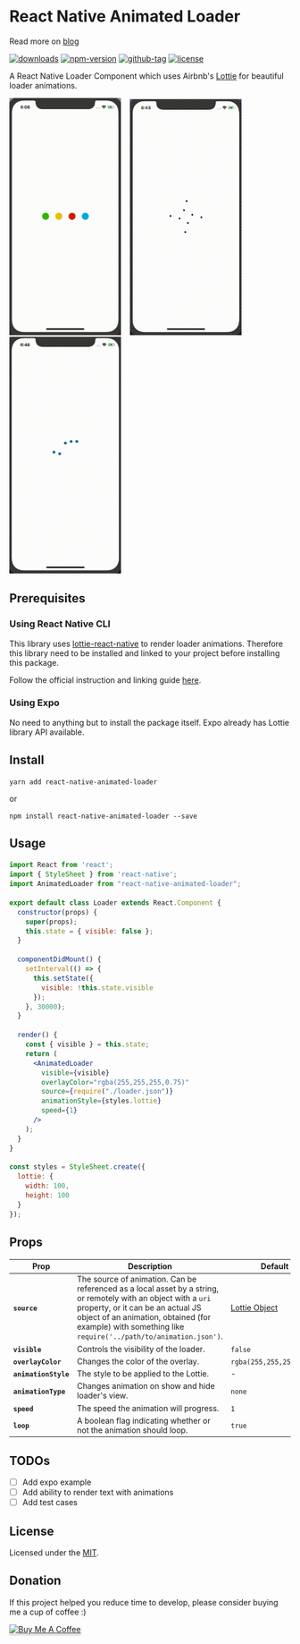 # React Native Animated Loader 

Read more on [blog](https://www.freecodecamp.org/news/how-to-create-a-beautifully-animated-loader-in-react-native-21da37a8f6b0/)

[![downloads](https://img.shields.io/npm/dt/react-native-animated-loader.svg)](http://npm-stats.com/~packages/react-native-animated-loader)
[![npm-version](https://img.shields.io/npm/v/react-native-animated-loader.svg)](https://www.npmjs.com/package/react-native-animated-loader)
[![github-tag](https://img.shields.io/github/tag/vikrantnegi/react-native-animated-loader.svg?maxAge=1800)](https://github.com/vikrantnegi/react-native-animated-loader/)
[![license](https://img.shields.io/github/license/vikrantnegi/react-native-animated-loader.svg?maxAge=1800)](https://yarnpkg.com/en/package/react-native-animated-loader)

A React Native Loader Component which uses Airbnb's [Lottie](https://github.com/react-native-community/lottie-react-native) for beautiful loader animations.

<img src="./assets/loader1.gif" width="200"> &nbsp;&nbsp;
<img src="./assets/loader2.gif" width="200"> &nbsp;&nbsp;
<img src="./assets/loader3.gif" width="200">


## Prerequisites
### Using React Native CLI
This library uses [lottie-react-native](https://github.com/react-native-community/lottie-react-native) to render loader animations. Therefore this library need to be installed and linked to your project before installing this package.

Follow the official instruction and linking guide [here](https://github.com/react-native-community/lottie-react-native/blob/master/README.md#getting-started).

### Using Expo
No need to anything but to install the package itself. Expo already has Lottie library API available.

## Install

```
yarn add react-native-animated-loader
```
or
```
npm install react-native-animated-loader --save
```

## Usage

```jsx
import React from 'react';
import { StyleSheet } from 'react-native';
import AnimatedLoader from "react-native-animated-loader";

export default class Loader extends React.Component {
  constructor(props) {
    super(props);
    this.state = { visible: false };
  }

  componentDidMount() {
    setInterval(() => {
      this.setState({
        visible: !this.state.visible
      });
    }, 30000);
  }

  render() {
    const { visible } = this.state;
    return (
      <AnimatedLoader
        visible={visible}
        overlayColor="rgba(255,255,255,0.75)"
        source={require("./loader.json")}
        animationStyle={styles.lottie}
        speed={1}
      />
    );
  }
}

const styles = StyleSheet.create({
  lottie: {
    width: 100,
    height: 100
  }
});
```

## Props

| Prop | Description | Default |
|---|---|---|
|**`source`**| The source of animation. Can be referenced as a local asset by a string, or remotely with an object with a `uri` property, or it can be an actual JS object of an animation, obtained (for example) with something like `require('../path/to/animation.json')`. | [Lottie Object](https://lottiefiles.com/1531-loader) |
|**`visible`**| Controls the visibility of the loader. | `false` |
|**`overlayColor`**| Changes the color of the overlay. | `rgba(255,255,255,0.75)` |
|**`animationStyle`**| The style to be applied to the Lottie. | - |
|**`animationType`**| Changes animation on show and hide loader's view. | `none` |
|**`speed`**| The speed the animation will progress. | `1` |
|**`loop`**| A boolean flag indicating whether or not the animation should loop. | `true` |

## TODOs
- [ ] Add expo example
- [ ] Add ability to render text with animations
- [ ] Add test cases

## License
Licensed under the [MIT](https://github.com/vikrantnegi/react-native-animated-loader/blob/master/LICENSE).

## Donation
If this project helped you reduce time to develop, please consider buying me a cup of coffee :)

<a href="https://www.buymeacoffee.com/vikrantnegi" target="_blank"><img src="https://www.buymeacoffee.com/assets/img/custom_images/orange_img.png" alt="Buy Me A Coffee" style="height: 41px !important;width: 174px !important;box-shadow: 0px 3px 2px 0px rgba(190, 190, 190, 0.5) !important;-webkit-box-shadow: 0px 3px 2px 0px rgba(190, 190, 190, 0.5) !important;" ></a>
